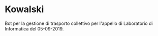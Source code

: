 # Kowalski
Bot per la gestione di trasporto collettivo per l'appello di Laboratorio di Informatica del 05-09-2019.
